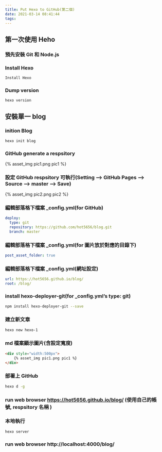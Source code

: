 ```yaml
---
title: Put Hexo to GitHub(第二個)
date: 2021-03-14 08:41:44
tags:
---
```


## 第一次使用 Heho

### 預先安裝 Git 和 Node.js

### Install Hexo
``` bash
Install Hexo
```

### Dump version
``` bash
hexo version
```

## 安裝單一 blog

### inition Blog
``` bash
hexo init blog
```

### GitHub generate a respsitory
<div style="width:500px">
	{% asset_img pic1.png pic1 %}
</div>

### 設定 GitHub respsitory 可執行(Setting --> GitHub Pages --> Source --> master --> Save) 
<div style="width:500px">
	{% asset_img pic2.png pic2 %}
</div>

### 編輯部落格下檔案 _config.yml(for GitHub)
``` yml
deploy:
  type: git
  repository: https://github.com/hot5656/blog.git
  branch: master
```

### 編輯部落格下檔案 _config.yml(for 圖片放於對應的目錄下)
``` yml
post_asset_folder: true
```

### 編輯部落格下檔案 _config.yml(網址設定)
``` yml
url: https://hot5656.github.io/blog/
root: /blog/
```

### install hexo-deployer-git(for _config.yml’s type: git)
``` bash
npm install hexo-deployer-git --save
```

### 建立新文章
``` bash
hexo new hexo-1
```

### md 檔案顯示圖片(含設定寬度)
``` html
<div style="width:500px">
	{% asset_img pic1.png pic1 %}
</div>
```

### 部署上 GitHub
``` bash
hexo d -g
```

### run web browser https://hot5656.github.io/blog/ (使用自己的帳號, respsitory 名稱 )

### 本地執行
``` bash
hexo server
```

### run web browser http://localhost:4000/blog/
